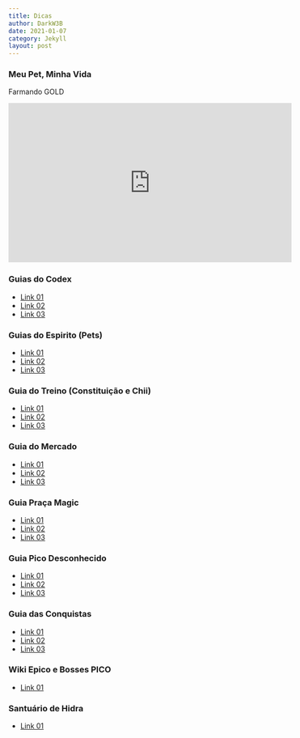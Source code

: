 ```yaml
---
title: Dicas
author: DarkW3B
date: 2021-01-07
category: Jekyll
layout: post
---
```

### Meu Pet, Minha Vida
Farmando GOLD
<iframe width="560" height="315"
src="https://www.youtube.com/embed/Ucf7Cxq5FWo" 
frameborder="0" 
allow="accelerometer; autoplay; encrypted-media; gyroscope; picture-in-picture" 
allowfullscreen></iframe>

### Guias do Codex
- [Link 01](https://www.youtube.com/watch?v=Ucf7Cxq5FWo)
- [Link 02](https://www.youtube.com/watch?v=K9LDCPHZtM)
- [Link 03](https://www.youtube.com/watch?v=Sw78u_YJOrU)

### Guias do Espirito (Pets)
- [Link 01](https://www.youtube.com/watch?v=ogP1ivM2ZaA)
- [Link 02](https://www.youtube.com/watch?v=J2AujnogB-E)
- [Link 03](https://www.youtube.com/watch?v=R7dJENnCgSI)

### Guia do Treino (Constituição e Chii)
- [Link 01](https://www.youtube.com/watch?v=z6QvnXkCpl4)
- [Link 02](https://www.youtube.com/watch?v=svLosEk8kEE)
- [Link 03](https://www.youtube.com/watch?v=yghjqr5fqck)

### Guia do Mercado
- [Link 01](https://www.youtube.com/watch?v=h3XEekc5UCc)
- [Link 02](https://www.youtube.com/watch?v=IVV0Gez_-C8)
- [Link 03](https://www.youtube.com/watch?v=OOTc3tYT1MQ)

### Guia Praça Magic
- [Link 01](https://www.youtube.com/watch?v=0WnGmHyclbc)
- [Link 02](https://www.youtube.com/watch?v=xTOEjMlOW-c)
- [Link 03](https://www.youtube.com/watch?v=uX2cVryYa18)

### Guia Pico Desconhecido
- [Link 01](https://www.youtube.com/watch?v=RCXxhraZewE)
- [Link 02](https://www.youtube.com/watch?v=hcJL3P5WRx8)
- [Link 03](https://www.youtube.com/watch?v=2z3foTFe5vc)

### Guia das Conquistas
- [Link 01](https://www.youtube.com/watch?v=phBT4b7g3VE)
- [Link 02](https://www.youtube.com/watch?v=tqamAoHZ_1o)
- [Link 03](https://www.youtube.com/watch?v=FD2bmYJ1U-k)

###  Wiki Epico e Bosses PICO
- [Link 01](https://docs.google.com/spreadsheets/d/1gGCLrqr0VxF3Yz_WzGCseqykCvkI2TdXHcwqaJY7134/edit#gid=1464198539)

### Santuário de Hidra
- [Link 01](https://docs.google.com/spreadsheets/d/1D9dfwMnVqY-JGY3hBliAzCPwBcAXtoNnJrTTeTq8l9o/edit#gid=0)